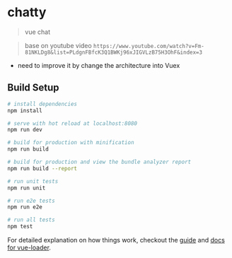 # chatty

> vue chat

> base on youtube video ```https://www.youtube.com/watch?v=Fm-81NKLDg8&list=PLdgnFBfcK3Q1BWKj96xJIGVLzB75H3OhF&index=3```
* need to improve it by change the architecture into Vuex 
## Build Setup

``` bash
# install dependencies
npm install

# serve with hot reload at localhost:8080
npm run dev

# build for production with minification
npm run build

# build for production and view the bundle analyzer report
npm run build --report

# run unit tests
npm run unit

# run e2e tests
npm run e2e

# run all tests
npm test
```

For detailed explanation on how things work, checkout the [guide](http://vuejs-templates.github.io/webpack/) and [docs for vue-loader](http://vuejs.github.io/vue-loader).


